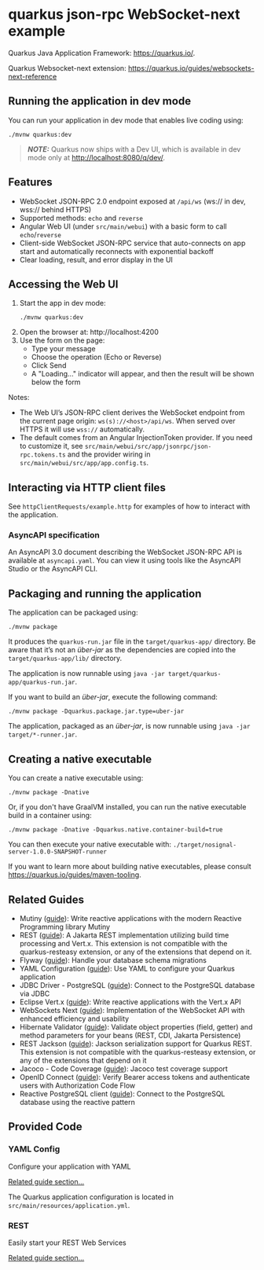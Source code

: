 # quarkus json-rpc WebSocket-next example

Quarkus Java Application Framework: <https://quarkus.io/>.

Quarkus Websocket-next extension: <https://quarkus.io/guides/websockets-next-reference>

## Running the application in dev mode

You can run your application in dev mode that enables live coding using:

```shell script
./mvnw quarkus:dev
```

> **_NOTE:_**  Quarkus now ships with a Dev UI, which is available in dev mode only at <http://localhost:8080/q/dev/>.

## Features

- WebSocket JSON-RPC 2.0 endpoint exposed at `/api/ws` (ws:// in dev, wss:// behind HTTPS)
- Supported methods: `echo` and `reverse`
- Angular Web UI (under `src/main/webui`) with a basic form to call `echo`/`reverse`
- Client-side WebSocket JSON-RPC service that auto-connects on app start and automatically reconnects with exponential backoff
- Clear loading, result, and error display in the UI

## Accessing the Web UI

1. Start the app in dev mode:
   ```shell
   ./mvnw quarkus:dev
   ```
2. Open the browser at: http://localhost:4200
3. Use the form on the page:
   - Type your message
   - Choose the operation (Echo or Reverse)
   - Click Send
   - A "Loading..." indicator will appear, and then the result will be shown below the form

Notes:
- The Web UI’s JSON-RPC client derives the WebSocket endpoint from the current page origin: `ws(s)://<host>/api/ws`. When served over HTTPS it will use `wss://` automatically.
- The default comes from an Angular InjectionToken provider. If you need to customize it, see `src/main/webui/src/app/jsonrpc/json-rpc.tokens.ts` and the provider wiring in `src/main/webui/src/app/app.config.ts`.

## Interacting via HTTP client files

See `httpClientRequests/example.http` for examples of how to interact with the application.

### AsyncAPI specification

An AsyncAPI 3.0 document describing the WebSocket JSON-RPC API is available at `asyncapi.yaml`. You can view it using tools like the AsyncAPI Studio or the AsyncAPI CLI.

## Packaging and running the application

The application can be packaged using:

```shell script
./mvnw package
```

It produces the `quarkus-run.jar` file in the `target/quarkus-app/` directory.
Be aware that it’s not an _über-jar_ as the dependencies are copied into the `target/quarkus-app/lib/` directory.

The application is now runnable using `java -jar target/quarkus-app/quarkus-run.jar`.

If you want to build an _über-jar_, execute the following command:

```shell script
./mvnw package -Dquarkus.package.jar.type=uber-jar
```

The application, packaged as an _über-jar_, is now runnable using `java -jar target/*-runner.jar`.

## Creating a native executable

You can create a native executable using:

```shell script
./mvnw package -Dnative
```

Or, if you don't have GraalVM installed, you can run the native executable build in a container using:

```shell script
./mvnw package -Dnative -Dquarkus.native.container-build=true
```

You can then execute your native executable with: `./target/nosignal-server-1.0.0-SNAPSHOT-runner`

If you want to learn more about building native executables, please consult <https://quarkus.io/guides/maven-tooling>.

## Related Guides

- Mutiny ([guide](https://quarkus.io/guides/mutiny-primer)): Write reactive applications with the modern Reactive Programming library Mutiny
- REST ([guide](https://quarkus.io/guides/rest)): A Jakarta REST implementation utilizing build time processing and Vert.x. This extension is not compatible with the quarkus-resteasy extension, or any of the extensions that depend on it.
- Flyway ([guide](https://quarkus.io/guides/flyway)): Handle your database schema migrations
- YAML Configuration ([guide](https://quarkus.io/guides/config-yaml)): Use YAML to configure your Quarkus application
- JDBC Driver - PostgreSQL ([guide](https://quarkus.io/guides/datasource)): Connect to the PostgreSQL database via JDBC
- Eclipse Vert.x ([guide](https://quarkus.io/guides/vertx)): Write reactive applications with the Vert.x API
- WebSockets Next ([guide](https://quarkus.io/guides/websockets-next-reference)): Implementation of the WebSocket API with enhanced efficiency and usability
- Hibernate Validator ([guide](https://quarkus.io/guides/validation)): Validate object properties (field, getter) and method parameters for your beans (REST, CDI, Jakarta Persistence)
- REST Jackson ([guide](https://quarkus.io/guides/rest#json-serialisation)): Jackson serialization support for Quarkus REST. This extension is not compatible with the quarkus-resteasy extension, or any of the extensions that depend on it
- Jacoco - Code Coverage ([guide](https://quarkus.io/guides/tests-with-coverage)): Jacoco test coverage support
- OpenID Connect ([guide](https://quarkus.io/guides/security-openid-connect)): Verify Bearer access tokens and authenticate users with Authorization Code Flow
- Reactive PostgreSQL client ([guide](https://quarkus.io/guides/reactive-sql-clients)): Connect to the PostgreSQL database using the reactive pattern

## Provided Code

### YAML Config

Configure your application with YAML

[Related guide section...](https://quarkus.io/guides/config-reference#configuration-examples)

The Quarkus application configuration is located in `src/main/resources/application.yml`.

### REST

Easily start your REST Web Services

[Related guide section...](https://quarkus.io/guides/getting-started-reactive#reactive-jax-rs-resources)

